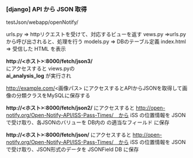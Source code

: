 ### [django] API から JSON 取得 

testJson/webapp/openNotify/

urls.py => httpリクエストを受けて、対応するビューを返す
vews.py =>urls.pyから呼び出されると、処理を行う
models.py => DBのテーブル定義
index.html => 受信した HTML を表示

**http://<ホスト>:8000/fetch/json3/**  
にアクセスすると
views.pyの  
**ai_analysis_log**
が実行され

http://example.com/<画像パス>
にアクセスするとAPIからJSONを取得して画像の分類クラスをMySQLに保存する


**http://<ホスト>:8000/fetch/json2/**
にアクセスすると http://open-notify.org/Open-Notify-API/ISS-Pass-Times/　から iSS の位置情報を JSON で受け取り、各JSONのバリューを DB内の の適当なフィールド に保存

**http://<ホスト>:8000/fetch/json/**
にアクセスすると http://open-notify.org/Open-Notify-API/ISS-Pass-Times/　から iSS の位置情報を JSON で受け取り、JSON形式のデータを JSONField DB に保存

